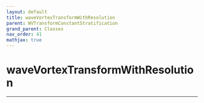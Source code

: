 ```yaml
---
layout: default
title: waveVortexTransformWithResolution
parent: WVTransformConstantStratification
grand_parent: Classes
nav_order: 41
mathjax: true
---
```


#  waveVortexTransformWithResolution




---

